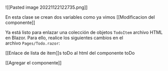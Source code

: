 ![[Pasted image 20221122122735.png]]

En esta clase se crean dos variables como ya vimos [[Modificacion del componente]]

Ya está listo para enlazar una colección de objetos `TodoItem` archivo HTML en Blazor. Para ello, realice los siguientes cambios en el archivo `Pages/Todo.razor`:

[[Enlace de lista de item]]s toDo al html del componente toDo

[[Agregar el componente]] 